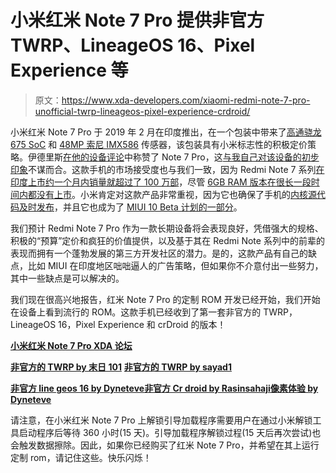 # 小米红米 Note 7 Pro 提供非官方 TWRP、LineageOS 16、Pixel Experience 等

> 原文：<https://www.xda-developers.com/xiaomi-redmi-note-7-pro-unofficial-twrp-lineageos-pixel-experience-crdroid/>

小米红米 Note 7 Pro 于 2019 年 2 月在印度推出，在一个包装中带来了[高通骁龙 675 SoC](https://www.xda-developers.com/qualcomm-snapdragon-675-chipset/) 和 [48MP 索尼 IMX586](https://www.xda-developers.com/sonys-imx586-48mp-smartphone-camera/) 传感器，该包装具有小米标志性的积极定价策略。伊德里斯[在他的设备评论](https://www.xda-developers.com/xiaomi-redmi-note-7-pro-review/)中称赞了 Note 7 Pro，这[与我自己对该设备的初步印象](https://www.xda-developers.com/xiaomi-redmi-note-7-pro-first-impressions/)不谋而合。这款手机的市场接受度也与我们一致，因为 Redmi Note 7 系列[在印度上市约一个月内销量就超过了 100 万部](https://www.xda-developers.com/xiaomi-redmi-note-7-series-sold-million-units-month-india/)，尽管 [6GB RAM 版本在很长一段时间内都没有上市](https://www.xda-developers.com/6gb-ram-variant-xiaomi-redmi-note-7-pro-sale-april-10/)。小米肯定对这款产品非常重视，因为它也确保了手机的[内核源代码及时发布](https://www.xda-developers.com/xiaomi-redmi-note-7-pro-kernel-source-code/)，并且它也成为了 [MIUI 10 Beta 计划的一部分](https://www.xda-developers.com/miui-10-beta-program-xiaomi-redmi-note-7-pro/)。

我们预计 Redmi Note 7 Pro 作为一款长期设备将会表现良好，凭借强大的规格、积极的“预算”定价和疯狂的价值提供，以及基于其在 Redmi Note 系列中的前辈的表现而拥有一个蓬勃发展的第三方开发社区的潜力。是的，这款产品有自己的缺点，比如 MIUI 在印度地区咄咄逼人的广告策略，但如果你不介意付出一些努力，其中一些缺点是可以解决的。

我们现在很高兴地报告，红米 Note 7 Pro 的定制 ROM 开发已经开始，我们开始在设备上看到流行的 ROM。这款手机已经收到了第一套非官方的 TWRP，LineageOS 16，Pixel Experience 和 crDroid 的版本！

[**小米红米 Note 7 Pro XDA 论坛**](https://forum.xda-developers.com/redmi-note-7-pro)

[**非官方的 TWRP by 末日 101**](https://forum.xda-developers.com/redmi-note-7-pro/development/recovery-t3917669) [**非官方的 TWRP by sayad1**](https://forum.xda-developers.com/redmi-note-7-pro/development/unofficial-3-2-3-redmi-note-6-pro-violet-t3912400)

[**非官方 line geos 16 by Dyneteve**](https://forum.xda-developers.com/redmi-note-7-pro/development/rom-lineageos-16-0-t3918882)[**非官方 Cr droid by Rasinsahaji**](https://forum.xda-developers.com/redmi-note-7-pro/development/rom-crdroid-v5-3-t3921653)[**像素体验 by Dyneteve**](https://forum.xda-developers.com/redmi-note-7-pro/development/rom-pixel-experience-t3921595)

请注意，在小米红米 Note 7 Pro 上解锁引导加载程序需要用户在通过小米解锁工具启动程序后等待 360 小时(15 天)。引导加载程序解锁过程(15 天后再次尝试)也会触发数据擦除。因此，如果你已经购买了红米 Note 7 Pro，并希望在其上运行定制 rom，请记住这些。快乐闪烁！